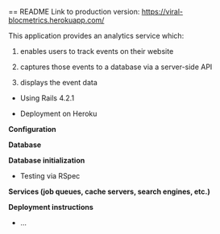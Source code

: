 == README
Link to production version: https://viral-blocmetrics.herokuapp.com/

This application provides an analytics service which:

1. enables users to track events on their website

2. captures those events to a database via a server-side API

3. displays the event data

* Using Rails 4.2.1

* Deployment on Heroku

**Configuration**

**Database**


**Database initialization**

* Testing via RSpec

**Services (job queues, cache servers, search engines, etc.)**

**Deployment instructions**

* ...


